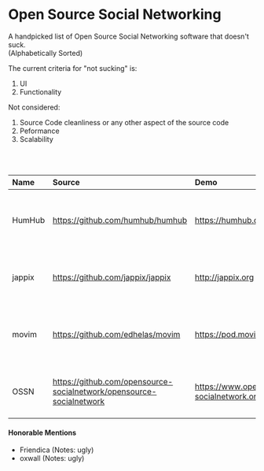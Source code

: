 # Open Source Social Networking
A handpicked list of Open Source Social Networking software that doesn't suck.<br>
(Alphabetically Sorted)

The current criteria for "not sucking" is:

1. UI
2. Functionality

Not considered:

1. Source Code cleanliness or any other aspect of the source code
2. Peformance
3. Scalability
<br>
<br>

| Name |Source| Demo| License|
| :------------- | :------------- |:-------------| :-----|
|HumHub|https://github.com/humhub/humhub|https://humhub.org|GNU Affero General Public License v3|
|jappix|https://github.com/jappix/jappix|http://jappix.org|GNU Affero General Public License| v3
|movim|https://github.com/edhelas/movim|https://pod.movim.eu|GNU Affero General Public License v3|
|OSSN|https://github.com/opensource-socialnetwork/opensource-socialnetwork|https://www.opensource-socialnetwork.org/demo|GNU General Public License v2|


#### Honorable Mentions
* Friendica (Notes: ugly)
* oxwall (Notes: ugly)
